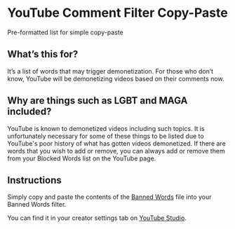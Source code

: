 # YouTube Comment Filter Copy-Paste
Pre-formatted list for simple copy-paste

## What’s this for? 
It’s a list of words that may trigger demonetization. For those who don’t know, YouTube will be demonetizing videos based on their comments now. 

## Why are things such as LGBT and MAGA included?
YouTube is known to demonetized videos including such topics. It is unfortunately necessary for some of these things to be listed due to YouTube's poor history of what has gotten videos demonetized. If there are words that you wish to add or remove, you can always add or remove them from your Blocked Words list on the YouTube page.

## Instructions 

Simply copy and paste the contents of the [Banned Words][Banned_Words] file into your Banned Words filter.

You can find it in your creator settings tab on [YouTube Studio][YouTube_Studio].

[Banned_Words]: https://raw.githubusercontent.com/The-Back-Room/YouTube-Banned-Words-List/main/files/Banned%20Words
[YouTube_Studio]: https://studio.youtube.com/


